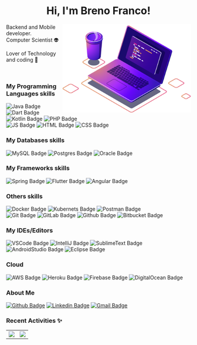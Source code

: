 <h1 align="center">Hi, I'm Breno Franco!</h1><img align="right" src="https://github.com/Rubenscode/Rubenscode/blob/main/img/computer.png" width="350"/>

Backend and Mobile developer. 
<br> 
Computer Scientist :alien:

Lover of Technology and coding :purple_heart:

<br>

### My Programming Languages skills
![Java Badge](https://img.shields.io/badge/Java-%23ED8B00.svg?&style=for-the-badge&logo=java&logoColor=white?logoWidth=40)
![Dart Badge](https://img.shields.io/badge/dart-%230175C2.svg?style=for-the-badge&logo=dart&logoColor=white)
![Kotlin Badge](https://img.shields.io/badge/kotlin-%230095D5.svg?style=for-the-badge&logo=kotlin&logoColor=white)
![PHP Badge](https://img.shields.io/badge/php-%23777BB4.svg?style=for-the-badge&logo=php&logoColor=white)
<br>
![JS Badge](https://img.shields.io/badge/javascript-%23323330.svg?style=for-the-badge&logo=javascript&logoColor=%23F7DF1E)
![HTML Badge](https://img.shields.io/badge/html5-%23E34F26.svg?style=for-the-badge&logo=html5&logoColor=white)
![CSS Badge](https://img.shields.io/badge/css3-%231572B6.svg?style=for-the-badge&logo=css3&logoColor=white)
<br>

### My Databases skills
![MySQL Badge](https://img.shields.io/badge/mysql-%2300f.svg?style=for-the-badge&logo=mysql&logoColor=white)
![Postgres Badge](https://img.shields.io/badge/postgres-%23316192.svg?style=for-the-badge&logo=postgresql&logoColor=white)
![Oracle Badge](https://img.shields.io/badge/oracle-%23F00000.svg?style=for-the-badge&logo=oracle&logoColor=white)
<br>

### My Frameworks skills
![Spring Badge](https://img.shields.io/badge/Spring%20-%236DB33F.svg?&style=for-the-badge&logo=spring&logoColor=white)
![Flutter Badge](https://img.shields.io/badge/Flutter-%2302569B.svg?style=for-the-badge&logo=Flutter&logoColor=white)
![Angular Badge](https://img.shields.io/badge/angular.js-%23E23237.svg?style=for-the-badge&logo=angularjs&logoColor=white)
<br>

### Others skills
![Docker Badge](https://img.shields.io/badge/Docker-0FAAFF.svg?&style=for-the-badge&logo=docker&logoColor=white)
![Kubernets Badge](https://img.shields.io/badge/kubernetes-%23326ce5.svg?style=for-the-badge&logo=kubernetes&logoColor=white)
![Postman Badge](https://img.shields.io/badge/Postman-FF6C37?style=for-the-badge&logo=postman&logoColor=red)
<br>
![Git Badge](https://img.shields.io/badge/git-%23F05033.svg?style=for-the-badge&logo=git&logoColor=white)
![GitLab Badge](https://img.shields.io/badge/gitlab-%23181717.svg?style=for-the-badge&logo=gitlab&logoColor=white)
![Github Badge](https://img.shields.io/badge/github-%23121011.svg?style=for-the-badge&logo=github&logoColor=white)
![Bitbucket Badge](https://img.shields.io/badge/bitbucket-%230047B3.svg?style=for-the-badge&logo=bitbucket&logoColor=white)
<br>

### My IDEs/Editors
![VSCode Badge](https://img.shields.io/badge/Visual_Studio_Code-0078d7.svg?style=for-the-badge&logo=visual-studio-code&logoColor=white)
![IntelliJ Badge](https://img.shields.io/badge/IntelliJ_IDEA-000000.svg?style=for-the-badge&logo=intellij-idea&logoColor=white)
![SublimeText Badge](https://img.shields.io/badge/sublime_text-%23575757.svg?style=for-the-badge&logo=sublime-text&logoColor=important)
![AndroidStudio Badge](https://img.shields.io/badge/Android_Studio-01DE7A.svg?style=for-the-badge&logo=android-studio&logoColor=white)
![Eclipse Badge](https://img.shields.io/badge/Eclipse-3E4D78.svg?style=for-the-badge&logo=eclipse&logoColor=white)
<br>

### Cloud
![AWS Badge](https://img.shields.io/badge/AWS-%23FF9900.svg?style=for-the-badge&logo=amazon-aws&logoColor=white)
![Heroku Badge](https://img.shields.io/badge/heroku-%23430098.svg?style=for-the-badge&logo=heroku&logoColor=white)
![Firebase Badge](https://img.shields.io/badge/firebase-%23039BE5.svg?style=for-the-badge&logo=firebase)
![DigitalOcean Badge](https://img.shields.io/badge/DigitalOcean-%230167ff.svg?style=for-the-badge&logo=digitalOcean&logoColor=white)
<br>

### About Me 

[![Github Badge](https://img.shields.io/badge/-Github-000?style=for-the-badge&logo=Github&logoColor=white&link=https://github.com/brenohff)](https://github.com/brenohff)
[![Linkedin Badge](https://img.shields.io/badge/-LinkedIn-blue?style=for-the-badge&logo=Linkedin&logoColor=white&link=https://www.linkedin.com/in/https://www.linkedin.com/in/breno-franco-752a16a2/)](https://www.linkedin.com/in/breno-franco-752a16a2/)
[![Gmail Badge](https://img.shields.io/badge/-Gmail-c14438?style=for-the-badge&logo=Gmail&logoColor=white&link=mailto:brenohff@gmail.com)](mailto:brenohff@gmail.com)<br>

### Recent Activities ✨
<center>
<table>
  <tr>
      <td><img align="left" padding-right="10px" src=https://github-readme-stats.vercel.app/api?username=brenohff&show_icons=true&theme=buefy></td>
      <td><img align="left" padding-right="10px" src=https://github-readme-stats.vercel.app/api/top-langs/?username=brenohff&show_icons=true&theme=buefy&layout=compact></td>
  </tr>  
</table>
</center>

<!--
**brenohff/brenohff** is a ✨ _special_ ✨ repository because its `README.md` (this file) appears on your GitHub profile.

Here are some ideas to get you started:

- 🔭 I’m currently working on ...
- 🌱 I’m currently learning ...
- 👯 I’m looking to collaborate on ...
- 🤔 I’m looking for help with ...
- 💬 Ask me about ...
- 📫 How to reach me: ...
- 😄 Pronouns: ...
- ⚡ Fun fact: ...
-->
